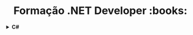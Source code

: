 <h1 align="center">Formação .NET Developer :books:</h1>

<details>
  <summary><strong>C#</strong></summary>
  <br />
  <div align="left">
  
<!-- Fundamentos .NET -->
<table border=1>
    <tr>
      <th colspan="4">Fundamentos .NET</th>
    </tr>
    <tr>
      <th colspan="4"></th>
    </tr>
    <tr>
      <th>Etapa</th>
      <th>Desafio</th>
      <th>Solução</th>
      <th>Status</th>
    </tr>
<tr>
  <td align="center">1</td>
  <td>Calculadora</td>
  <td><a href="https://github.com/hgcamp0s/bootcamp-dio/blob/main/C%23/01.%20Fundamentos%20.NET/1.%20Calculadora/resolucao.cs">Código</a>
  <td align="center">✅</td>
</tr>
<tr>
  <td align="center">2</td>
  <td>Construindo um Sistema para um Estacionamento com C#</td>
  <td><a href="https://github.com/hgcamp0s/bootcamp-dio/blob/main/C%23/01.%20Fundamentos%20.NET/2.%20Construindo%20um%20Sistema%20para%20um%20Estacionamento%20com%20C%23/resolucao.cs">Código</a>
  <td align="center">✅</td>
</tr>
</table>
<!-- Fundamentos .NET end -->

<!-- Desafios Básicos com C# -->
<table border=1>
  <tr>
    <th colspan="4">Desafios Básicos com C#</th>
  </tr>
  <tr>
    <th colspan="4"></th>
  </tr>
  <tr>
    <th>Etapa</th>
    <th>Desafio</th>
    <th>Solução</th>
    <th>Status</th>
  </tr>
  <tr>
    <td align="center">1</td>
    <td>Multiplicação Simples</td>
    <td><a href="https://github.com/hgcamp0s/bootcamp-dio/blob/main/C%23/01.%20Fundamentos%20.NET/3.%20Desafios%20B%C3%A1sicos%20de%20C%23/1%20-%20Multiplica%C3%A7%C3%A3o%20Simples/resolucao.cs">Código</a></td>
    <td align="center">✅</td>
  </tr>
    <tr>
    <td align="center">2</td>
    <td>Pink e Cérebro</td>
    <td><a href="https://github.com/hgcamp0s/bootcamp-dio/blob/main/C%23/01.%20Fundamentos%20.NET/3.%20Desafios%20B%C3%A1sicos%20de%20C%23/2%20-%20Pink%20e%20C%C3%A9rebro/resolucao.cs">Código</a></td>
    <td align="center">✅</td>
  </tr>
    <tr>
    <td align="center">3</td>
    <td>Esfera</td>
    <td><a href="https://github.com/hgcamp0s/bootcamp-dio/blob/main/C%23/01.%20Fundamentos%20.NET/3.%20Desafios%20B%C3%A1sicos%20de%20C%23/3%20-%20Esfera/resolucao.cs">Código</a></td>
    <td align="center">✅</td>
  </tr>
</table>
<!-- Desafios Básicos com C# end -->

<!-- Explorando a Linguagem C# -->
<table border=1>
  <tr>
    <th colspan="4">Explorando a Linguagem C#</th>
  </tr>
  <tr>
    <th colspan="4"></th>
  </tr>
  <tr>
    <th>Etapa</th>
    <th>Desafio</th>
    <th>Solução</th>
    <th>Status</th>
  </tr>
  <tr>
    <td align="center">1</td>
    <td>Propriedades, Métodos e Construtores com C#</td>
    <td><a href="https://github.com/hgcamp0s/bootcamp-dio/blob/main/C%23/02.%20Explorando%20a%20linguagem%20C%23/1.%20Propriedades%2C%20M%C3%A9todos%20e%20Construtores%20com%20C%23/resolucao.cs">Código</a></td>
    <td align="center">✅</td>
  </tr>
    <tr>
    <td align="center">2</td>
    <td>Tuplas, Operador Ternário e Desconstrução de um Objeto com C#</td>
    <td><a href="https://github.com/hgcamp0s/bootcamp-dio/blob/main/C%23/02.%20Explorando%20a%20linguagem%20C%23/2.%20Tuplas%2C%20Operador%20Tern%C3%A1rio%20e%20Desconstru%C3%A7%C3%A3o%20de%20um%20Objeto%20com%20C%23/resolucao.cs">Código</a></td>
    <td align="center">✅</td>
  </tr>
    <tr>
    <td align="center">3</td>
    <td>Nuget, Serializar e Atributos no C#</td>
    <td><a href="https://github.com/hgcamp0s/bootcamp-dio/blob/main/C%23/02.%20Explorando%20a%20linguagem%20C%23/3.%20Nuget%2C%20Serializar%20e%20Atributos%20no%20C%23/resolucao.cs">Código</a></td>
    <td align="center">✅</td>
  </tr>
      <tr>
    <td align="center">4</td>
    <td>Tipos Especiais no C#</td>
    <td><a href="https://github.com/hgcamp0s/bootcamp-dio/blob/main/C%23/02.%20Explorando%20a%20linguagem%20C%23/4.%20Tipos%20Especiais%20no%20C%23/resolucao.cs">Código</a></td>
    <td align="center">✅</td>
  </tr>
      <tr>
    <td align="center">5</td>
    <td>Construindo um Sistema de Hospedagem de um Hotel no C#</td>
    <td><a href="https://github.com/hgcamp0s/bootcamp-dio/blob/main/C%23/02.%20Explorando%20a%20linguagem%20C%23/5.%20Construindo%20um%20Sistema%20de%20Hospedagem%20de%20um%20Hotel%20no%20C%23/resolucao.cs">Código</a></td>
    <td align="center">✅</td>
  </tr>
</table>
<!-- Explorando a Linguagem C# end -->

<!-- Desafios Intermediários C# I -->
<table border=1>
  <tr>
    <th colspan="4">Desafios Intermediários C# I</th>
  </tr>
  <tr>
    <th colspan="4"></th>
  </tr>
  <tr>
    <th>Etapa</th>
    <th>Desafio</th>
    <th>Solução</th>
    <th>Status</th>
  </tr>
  <tr>
    <td align="center">1</td>
    <td>Filas</td>
    <td><a href="https://github.com/hgcamp0s/bootcamp-dio/blob/main/C%23/02.%20Explorando%20a%20linguagem%20C%23/6.%20Desafios%20Intermedi%C3%A1rios%20C%23%20I/1%20-%20Filas/resolucao.cs">Código</a></td>
    <td align="center">✅</td>
  </tr>
    <tr>
    <td align="center">2</td>
    <td>Pilhas</td>
    <td><a href="https://github.com/hgcamp0s/bootcamp-dio/blob/main/C%23/02.%20Explorando%20a%20linguagem%20C%23/6.%20Desafios%20Intermedi%C3%A1rios%20C%23%20I/2%20-%20Pilhas/resolucao.cs">Código</a></td>
    <td align="center">✅</td>
  </tr>
    <tr>
    <td align="center">3</td>
    <td>Exceções</td>
    <td><a href="https://github.com/hgcamp0s/bootcamp-dio/blob/main/C%23/02.%20Explorando%20a%20linguagem%20C%23/6.%20Desafios%20Intermedi%C3%A1rios%20C%23%20I/3%20-%20Exce%C3%A7%C3%B5es/resolucao.cs">Código</a></td>
    <td align="center">✅</td>
  </tr>
      <tr>
    <td align="center">4</td>
    <td>Dictionary</td>
    <td><a href="https://github.com/hgcamp0s/bootcamp-dio/blob/main/C%23/02.%20Explorando%20a%20linguagem%20C%23/6.%20Desafios%20Intermedi%C3%A1rios%20C%23%20I/4%20-%20Dictionary/resolucao.cs">Código</a></td>
    <td align="center">✅</td>
  </tr>
      <tr>
    <td align="center">5</td>
    <td>Idade em Dias</td>
    <td><a href="https://github.com/hgcamp0s/bootcamp-dio/blob/main/C%23/02.%20Explorando%20a%20linguagem%20C%23/6.%20Desafios%20Intermedi%C3%A1rios%20C%23%20I/5%20-%20Idade%20em%20Dias/resolucao.cs">Código</a></td>
    <td align="center">✅</td>
  </tr>
        <tr>
    <td align="center">6</td>
    <td>Conversão de Tempo</td>
    <td><a href="https://github.com/hgcamp0s/bootcamp-dio/blob/main/C%23/02.%20Explorando%20a%20linguagem%20C%23/6.%20Desafios%20Intermedi%C3%A1rios%20C%23%20I/6%20-%20Convers%C3%A3o%20de%20Tempo/resolucao.cs">Código</a></td>
    <td align="center">✅</td>
  </tr>
        <tr>
    <td align="center">7</td>
    <td>Tempo do Dobby</td>
    <td><a href="https://github.com/hgcamp0s/bootcamp-dio/blob/main/C%23/02.%20Explorando%20a%20linguagem%20C%23/6.%20Desafios%20Intermedi%C3%A1rios%20C%23%20I/7%20-%20Tempo%20do%20Dobby/resolucao.cs">Código</a></td>
    <td align="center">✅</td>
  </tr>
</table>
<!-- Desafios Intermediários C# I end -->

<!-- Programação Orientada a Objetos com C# -->
<table border=1>
  <tr>
    <th colspan="4">Programação Orientada a Objetos com C#</th>
  </tr>
  <tr>
    <th colspan="4"></th>
  </tr>
  <tr>
    <th>Etapa</th>
    <th>Desafio</th>
    <th>Solução</th>
    <th>Status</th>
  </tr>
  <tr>
    <td align="center">1</td>
    <td>Introdução, Abstração e Encapsulamento com C#</td>
    <td><a href="https://github.com/hgcamp0s/bootcamp-dio/blob/main/C%23/03.%20Programa%C3%A7%C3%A3o%20Orientada%20a%20Objetos%20com%20C%23/1.%20Introdu%C3%A7%C3%A3o%2C%20Abstra%C3%A7%C3%A3o%20e%20Encapsulamento%20com%20C%23/resolucao.cs">Código</a></td>
    <td align="center">✅</td>
  </tr>
    <tr>
    <td align="center">2</td>
    <td>Herança e Polimorfismo com C#</td>
    <td><a href="https://github.com/hgcamp0s/bootcamp-dio/blob/main/C%23/03.%20Programa%C3%A7%C3%A3o%20Orientada%20a%20Objetos%20com%20C%23/2.%20Heran%C3%A7a%20e%20Polimorfismo%20com%20C%23/resolucao.cs">Código</a></td>
    <td align="center">✅</td>
  </tr>
    <tr>
    <td align="center">3</td>
    <td>Classes Abstratas e Interfaces com C#</td>
    <td><a href="https://github.com/hgcamp0s/bootcamp-dio/blob/main/C%23/03.%20Programa%C3%A7%C3%A3o%20Orientada%20a%20Objetos%20com%20C%23/3.%20Classes%20Abstratas%20e%20Interfaces%20com%20C%23/resolucao.cs">Código</a></td>
    <td align="center">✅</td>
  </tr>
      <tr>
    <td align="center">4</td>
    <td>Criando um Sistema e Abstraindo um Celular com POO em C#</td>
    <td><a href="https://github.com/hgcamp0s/bootcamp-dio/blob/main/C%23/03.%20Programa%C3%A7%C3%A3o%20Orientada%20a%20Objetos%20com%20C%23/4.%20Criando%20um%20Sistema%20e%20Abstraindo%20um%20Celular%20com%20POO%20em%20C%23/resolucao.cs">Código</a></td>
    <td align="center">✅</td>
  </tr>
</table>
<!-- Programação Orientada a Objetos com C# end -->

<!-- Desafios Intermediários C# II -->
<table border=1>
  <tr>
    <th colspan="4">Desafios Intermediários C# II</th>
  </tr>
  <tr>
    <th colspan="4"></th>
  </tr>
  <tr>
    <th>Etapa</th>
    <th>Desafio</th>
    <th>Solução</th>
    <th>Status</th>
  </tr>
  <tr>
    <td align="center">1</td>
    <td>Maior e Posição</td>
    <td><a href="https://github.com/hgcamp0s/bootcamp-dio/blob/main/C%23/03.%20Programa%C3%A7%C3%A3o%20Orientada%20a%20Objetos%20com%20C%23/5.%20Desafios%20Intermedi%C3%A1rios%20C%23%20II/1%20-%20Maior%20e%20Posi%C3%A7%C3%A3o/resolucao.cs">Código</a></td>
    <td align="center">✅</td>
  </tr>
    <tr>
    <td align="center">2</td>
    <td>Média 2</td>
    <td><a href="https://github.com/hgcamp0s/bootcamp-dio/blob/main/C%23/03.%20Programa%C3%A7%C3%A3o%20Orientada%20a%20Objetos%20com%20C%23/5.%20Desafios%20Intermedi%C3%A1rios%20C%23%20II/2%20-%20M%C3%A9dia%202/resolucao.cs">Código</a></td>
    <td align="center">✅</td>
  </tr>
    <tr>
    <td align="center">3</td>
    <td>Dividindo X por Y</td>
    <td><a href="https://github.com/hgcamp0s/bootcamp-dio/blob/main/C%23/03.%20Programa%C3%A7%C3%A3o%20Orientada%20a%20Objetos%20com%20C%23/5.%20Desafios%20Intermedi%C3%A1rios%20C%23%20II/3%20-%20Dividindo%20X%20por%20Y/resolucao.cs">Código</a></td>
    <td align="center">✅</td>
  </tr>
</table>
<!-- Desafios Intermediários C# II end -->
</div>
</details>

